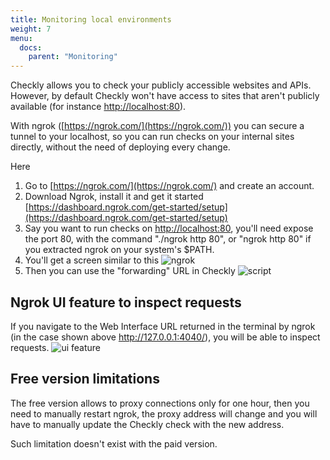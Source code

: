 ```yaml
---
title: Monitoring local environments
weight: 7
menu:
  docs:
    parent: "Monitoring"
---
```


Checkly allows you to check your publicly accessible websites and APIs. However, by default Checkly won't have access to sites that aren't publicly available (for instance [http://localhost:80](http://localhost:80)). 

With ngrok ([https://ngrok.com/](https://ngrok.com/)) you can secure a tunnel to your localhost, so you can run checks on your internal sites directly, without the need of deploying every change.

Here 

1. Go to [https://ngrok.com/](https://ngrok.com/) and create an account. 
2. Download Ngrok, install it and get it started [https://dashboard.ngrok.com/get-started/setup](https://dashboard.ngrok.com/get-started/setup)
3. Say you want to run checks on [http://localhost:80](http://localhost:80), you'll need expose the port 80, with the command "./ngrok http 80", or "ngrok http 80" if you extracted ngrok on your system's $PATH.
4. You'll get a screen similar to this
![ngrok](/docs/images/monitoring/ngrok.png)
5. Then you can use the "forwarding" URL in Checkly
![script](/docs/images/monitoring/script.png)

## Ngrok UI feature to inspect requests

If you navigate to the Web Interface URL returned in the terminal by ngrok (in the case shown above http://127.0.0.1:4040/), you will be able to inspect requests.
![ui feature](/docs/images/monitoring/ui-feature.png)

## Free version limitations

The free version allows to proxy connections only for one hour, then you need to manually restart ngrok, the proxy address will change and you will have to manually update the Checkly check with the new address.

Such limitation doesn't exist with the paid version.